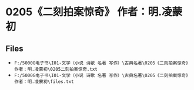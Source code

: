 # 0205《二刻拍案惊奇》 作者：明.凌蒙初

## Files

- `F:/5000G电子书\I01-文学（小说 诗歌 名著 写作）\古典名著\0205《二刻拍案惊奇》 作者：明.凌蒙初\0205二刻拍案惊奇.txt`
- `F:/5000G电子书\I01-文学（小说 诗歌 名著 写作）\古典名著\0205《二刻拍案惊奇》 作者：明.凌蒙初\files.txt`
